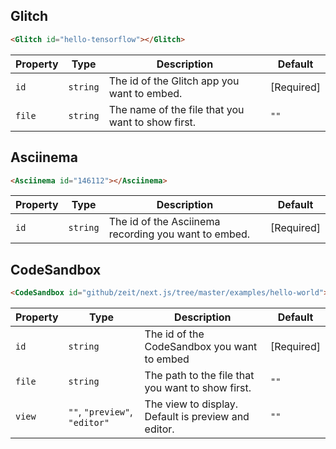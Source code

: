 ## Glitch

<Glitch id="hello-tensorflow"></Glitch>

```html
<Glitch id="hello-tensorflow"></Glitch>
```

Property | Type | Description | Default
---|---|---|---
`id` | `string` | The id of the Glitch app you want to embed. | [Required]
`file` | `string` | The name of the file that you want to show first. | `""`

## Asciinema

<Asciinema id="146112"></Asciinema>

```html
<Asciinema id="146112"></Asciinema>
```

Property | Type | Description | Default
---|---|---|---
`id` | `string` | The id of the Asciinema recording you want to embed. | [Required]

## CodeSandbox

<CodeSandbox id="github/zeit/next.js/tree/master/examples/hello-world"></CodeSandbox>

```html
<CodeSandbox id="github/zeit/next.js/tree/master/examples/hello-world"></CodeSandbox>
```

Property | Type | Description | Default
---|---|---|---
`id` | `string` | The id of the CodeSandbox you want to embed | [Required]
`file` | `string` | The path to the file that you want to show first. | `""`
`view` | `""`, `"preview"`, `"editor"` | The view to display. Default is preview and editor. | `""`